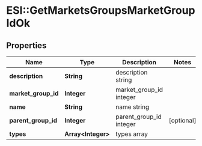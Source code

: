 # ESI::GetMarketsGroupsMarketGroupIdOk

## Properties
Name | Type | Description | Notes
------------ | ------------- | ------------- | -------------
**description** | **String** | description string | 
**market_group_id** | **Integer** | market_group_id integer | 
**name** | **String** | name string | 
**parent_group_id** | **Integer** | parent_group_id integer | [optional] 
**types** | **Array&lt;Integer&gt;** | types array | 


